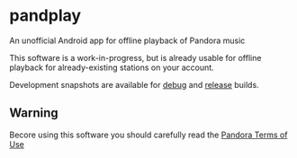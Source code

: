 # pandplay
An unofficial Android app for offline playback of Pandora music

This software is a work-in-progress, but is already usable for offline playback for already-existing stations on your account.

Development snapshots are available for [debug](https://nightly.link/jre/pandplay/workflows/apk.yaml/main/pandplay-debug.zip)
and [release](https://nightly.link/jre/pandplay/workflows/apk.yaml/main/pandplay-release-unsigned.zip) builds.

## Warning
Becore using this software you should carefully read the [Pandora Terms of Use](https://www.pandora.com/legal)
